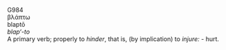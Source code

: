 G984  
βλάπτω  
blaptō  
*blap‘-to*  
A primary verb; properly to *hinder*, that is, (by implication) to
*injure:* - hurt.  
